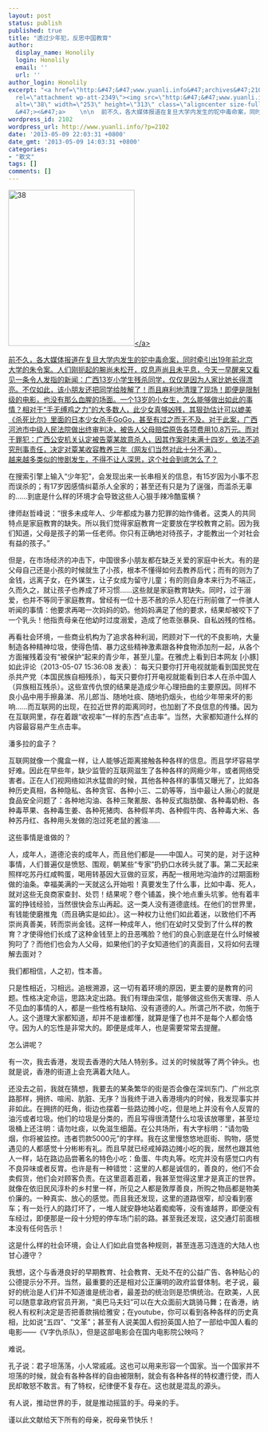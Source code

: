 ```yaml
---
layout: post
status: publish
published: true
title: "透过少年犯，反思中国教育"
author:
  display_name: Honolily
  login: Honolily
  email: ''
  url: ''
author_login: Honolily
excerpt: "<a href=\"http:&#47;&#47;www.yuanli.info&#47;archives&#47;2102.html&#47;attachment&#47;38\"
  rel=\"attachment wp-att-2349\"><img src=\"http:&#47;&#47;www.yuanli.info&#47;wp-content&#47;uploads&#47;2013&#47;05&#47;38.jpg\"
  alt=\"38\" width=\"253\" height=\"313\" class=\"aligncenter size-full wp-image-2349\"
  &#47;><&#47;a>    \n\n  前不久，各大媒体报道在复旦大学内发生的铊中毒命案，同时牵引出19年前北京大学的朱令案。人们刚扼起的腕尚未松开，叹息声尚且未平息，今天一早醒来又看见一条令人发指的新闻：广西13岁小学生残杀同学，仅仅是因为人家比她长得漂亮。不仅如此，该小朋友还把同学给肢解了！而且麻利地清理了现场！即便是限制级的电影，也没有那么血腥的场面。一个13岁的小女生，怎么能够做出如此的事情？相对于&ldquo;手无缚鸡之力&rdquo;的大多数人，此少女真够凶残，其狠劲估计可以媲美《杀死比尔》里面的日本少女杀手GoGo，甚至有过之而无不及。对于此案，广西河池市中级人民法院做出终审判决，被告人父母赔偿原告各项费用10.8万元。而对于罪犯：广西公安机关认定被告覃某故意杀人，因其作案时未满十四岁，依法不追究刑事责任，决定对覃某收容教养三年（网友们当然对此十分不满）。\n越来越多类似的惨剧发生，不得不让人深思，这个社会到底怎么了？ "
wordpress_id: 2102
wordpress_url: http://www.yuanli.info/?p=2102
date: '2013-05-09 22:03:31 +0800'
date_gmt: '2013-05-09 14:03:31 +0800'
categories:
- "散文"
tags: []
comments: []
---
```

<p><a href="http:&#47;&#47;www.yuanli.info&#47;archives&#47;2102.html&#47;attachment&#47;38" rel="attachment wp-att-2349"><img src="http:&#47;&#47;www.yuanli.info&#47;wp-content&#47;uploads&#47;2013&#47;05&#47;38.jpg" alt="38" width="253" height="313" class="aligncenter size-full wp-image-2349" &#47;><&#47;a>    </p>
<p>  前不久，各大媒体报道在复旦大学内发生的铊中毒命案，同时牵引出19年前北京大学的朱令案。人们刚扼起的腕尚未松开，叹息声尚且未平息，今天一早醒来又看见一条令人发指的新闻：广西13岁小学生残杀同学，仅仅是因为人家比她长得漂亮。不仅如此，该小朋友还把同学给肢解了！而且麻利地清理了现场！即便是限制级的电影，也没有那么血腥的场面。一个13岁的小女生，怎么能够做出如此的事情？相对于&ldquo;手无缚鸡之力&rdquo;的大多数人，此少女真够凶残，其狠劲估计可以媲美《杀死比尔》里面的日本少女杀手GoGo，甚至有过之而无不及。对于此案，广西河池市中级人民法院做出终审判决，被告人父母赔偿原告各项费用10.8万元。而对于罪犯：广西公安机关认定被告覃某故意杀人，因其作案时未满十四岁，依法不追究刑事责任，决定对覃某收容教养三年（网友们当然对此十分不满）。<br />
越来越多类似的惨剧发生，不得不让人深思，这个社会到底怎么了？ <a id="more"></a><a id="more-2102"></a></p>
<p>      在搜索引擎上输入&ldquo;少年犯&rdquo;，会发现出来一长串相关的信息，有15岁因为小事不忍而误杀的；有17岁因感情纠葛杀人全家的；甚至还有只是为了逞强，而滥杀无辜的&hellip;&hellip;到底是什么样的环境才会导致这些人心狠手辣冷酷蛮横？</p>
<p>	律师赵哲峰说：&ldquo;很多未成年人、少年都成为暴力犯罪的始作俑者。这类人的共同特点是家庭教育的缺失。所以我们觉得家庭教育一定要放在学校教育之前。因为我们知道，父母是孩子的第一任老师。你只有正确地对待孩子，才能教出一个对社会有益的孩子。&rdquo;</p>
<p>	但是，在市场经济的冲击下，中国很多小朋友都在缺乏关爱的家庭中长大。有的是父母自己还是小孩的时候就生了小孩，根本不懂得如何去教养后代；而有的则为了金钱，远离子女，在外谋生，让子女成为留守儿童；有的则自身本来行为不端正，久而久之，就让孩子也养成了坏习惯&hellip;&hellip;这些就是家庭教育缺失。同时，过于溺爱，也并不等同于家庭教育。曾经有一位十恶不赦的杀人犯在行刑前做了一件骇人听闻的事情：他要求再喝一次妈妈的奶。他妈妈满足了他的要求，结果却被咬下了一个乳头！他指责母亲在他幼时过度溺爱，造成了他乖张暴戾、自私凶残的性格。</p>
<p>   	再看社会环境，一些商业机构为了追求各种利润，罔顾对下一代的不良影响，大量制造各种精神垃圾，使得色情、暴力这些精神激素跟各种食物添加剂一起，从各个方面摧残着没有&ldquo;被保护&ldquo;起来的青少年，甚至儿童。在雅虎上看到日本网友 [小豚]如此评论（2013-05-07 15:36:08 发表）： 每天只要你打开电视就能看到国民党在杀共产党（本国民族自相残杀），每天只要你打开电视就能看到日本人在杀中国人（异族相互残杀）。这些宣传仇恨的结果是造成少年心理扭曲的主要原因。同样不良小品中用手擦鼻涕、吊儿郎当、随地吐痰、随地扔烟头，也给少年带来坏的影响&hellip;&hellip;而互联网的出现，在拉近世界的距离同时，也加剧了不良信息的传播。因为在互联网里，存在着跟&ldquo;收视率&rdquo;一样的东西&ldquo;点击率&rdquo;。当然，大家都知道什么样的内容最容易产生点击率。</p>
<p>	潘多拉的盒子？</p>
<p>互联网就像一个魔盒一样，让人能够近距离接触各种各样的信息。而且学坏容易学好难。因此在早些年，缺少监管的互联网滋生了各种各样的网瘾少年，或者网络受害者。正在人们视网络如洪水猛兽的时候，其他各种各样的事情又曝光了，比如各种历史真相，各种隐私、各种贪官、各种小三、二奶等等，当中最让人揪心的就是食品安全问题了：各种地沟油、各种三聚氰胺、各种反式脂肪酸、各种毒奶粉、各种毒苹果、各种毒生姜、各种死猪肉、各种假羊肉、各种假牛肉、各种毒大米、各种苏丹红、各种用头发做的泡过死老鼠的酱油&hellip;&hellip;</p>
<p>这些事情是谁做的？</p>
<p>人，成年人，道德沦丧的成年人，而且他们都是&mdash;&mdash;中国人。可笑的是，对于这种事情，人们普遍仅是愤怒、围观，朝某些&ldquo;专家&rdquo;扔扔口水砖头就了事。第二天起来照样吃苏丹红咸鸭蛋，喝用转基因大豆做的豆浆，再配一根用地沟油炸的过期面粉做的油条。幸福美满的一天就这么开始啦！真要发生了什么事，比如中毒、死人，就对这些无良商家查封、处罚！结果呢？卷个铺盖，换个地点重头坑爹。他有着丰富的挣钱经验，当然很快会东山再起。这一类人没有道德底线。在他们的世界里，有钱能使磨推鬼（而且确实是如此）。这一种权力让他们如此着迷，以致他们不再崇尚真善美，转而崇尚金钱。这样一种成年人，他们在幼时又受到了什么样的教育？才使得他们长成了这种金钱至上的丑恶嘴脸？他们的良心到底是在什么时候被狗叼了？而他们也会为人父母，如果他们的子女知道他们的真面目，又将如何去理解去面对？</p>
<p>	我们都相信，人之初，性本善。</p>
<p>只是性相近，习相远。追根溯源，这一切有着环境的原因，更主要的是教育的问题。性格决定命运，思路决定出路。我们有理由深信，能够做这些伤天害理、杀人不见血的事情的人，都是一些性格有缺陷、没有道德的人。所谓己所不欲，勿施于人。这个道理大家都知道，却并不是谁都懂，就算是懂了也并不是每个人都会恪守。因为人的忘性是非常大的。即便是成年人，也是需要常常去提醒。</p>
<p>怎么讲呢？</p>
<p>	有一次，我去香港，发现去香港的大陆人特别多。过关的时候就等了两个钟头。也就是说，香港的街道上会充满着大陆人。</p>
<p>还没去之前，我就在猜想，我要去的某条繁华的街是否会像在深圳东门、广州北京路那样，拥挤、喧闹、肮脏、无序？当我终于进入香港境内的时候，我发现事实并非如此。在拥挤的旺角，街边也摆着一些路边摊小吃，但是地上并没有令人反胃的油污或者垃圾。他们的垃圾是分类的，而且写得很清楚什么垃圾该放哪里，甚至垃圾桶上还注明：请勿吐痰，以免滋生细菌。在公共场所，有大字标明：&ldquo;请勿吸烟，你将被监控。违者罚款5000元&rdquo;的字样。我在这里慢悠悠地逛街、购物，感觉遇见的人都感觉十分彬彬有礼。而且早就已经戒掉路边摊小吃的我，居然也跟其他人一样，站在路边品尝著名的特色小吃：鱼蛋、牛肉丸等。吃完并没有感觉口内有不良异味或者反胃。也许是有一种错觉：这里的人都是诚信的，善良的，他们不会卖假货，他们会对顾客负责。在这里逛着逛着，我甚至觉得这里才是真正的世界。就像在依旧民风淳朴的乡村里一样，所见之人都是敦厚善良，所购之物品都是物美价廉的。一种真实、放心的感觉。而且我还发现，这里的道路很窄，却没看到塞车；有一处行人的路灯坏了，一堆人就安静地站着痴痴等，没有谁越界，即便没有车经过，即便那是一段十分短的停车场门前的路。甚至我还发现，这交通灯前面根本没有任何告示！</p>
<p>这是什么样的社会环境，会让人们如此自觉各种规则，甚至连恶习连连的大陆人也甘心遵守？</p>
<p>	我想，这个与香港良好的早期教育、社会教育、无处不在的公益广告、各种贴心的公德提示分不开。当然，最重要的还是相对公正廉明的政府监督体制。老子说，最好的统治是人们并不知道谁是统治者，最差劲的统治则是恐惧统治。在欧美，人民可以随意拿政府官员开涮，&ldquo;奥巴马夫妇&rdquo;可以在大众面前大跳骑马舞；在香港，纳税人有权利决定是否把善款捐给雅安；在youtube，你可以看到各种各样的历史真相，比如说&ldquo;五四&rdquo;、&ldquo;文革&rdquo;；甚至有人说美国人假扮英国人拍了一部给中国人看的电影&mdash;&mdash;《V字仇杀队》，但是这部电影会在国内电影院公映吗？</p>
<p>难说。</p>
<p>孔子说：君子坦荡荡，小人常戚戚。这也可以用来形容一个国家。当一个国家并不坦荡的时候，就会有各种各样的自由被限制，就会有各种各样的特权遭行使，而人民却敢怒不敢言。有了特权，纪律便不复存在。这也就是混乱的源头。</p>
<p>有人说，推动世界的手，就是推动摇篮的手。母亲的手。</p>
<p>谨以此文献给天下所有的母亲，祝母亲节快乐！</p>
